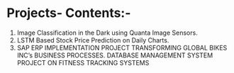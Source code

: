 # Projects- Contents:- 

1. Image Classification in the Dark using Quanta Image Sensors.
2. LSTM Based Stock Price Prediction on Daily Charts.
3. SAP ERP IMPLEMENTATION PROJECT TRANSFORMING GLOBAL BIKES INC’s BUSINESS
PROCESSES.
DATABASE MANAGEMENT SYSTEM PROJECT ON FITNESS TRACKING SYSTEMS

